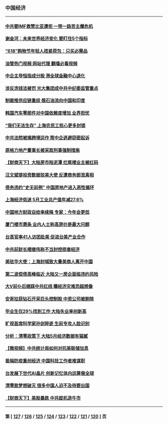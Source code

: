 ### 中国经济
---
#### [中共要IMF救赞比亚遭拒 一带一路苦主爆危机](../../pages/ncid283/n13763407.md?06210045) 
#### [谢金河：未来世界经济变化 要盯住5个指标](../../pages/ncid283/n13763396.md?06210045) 
#### [“618”购物节年轻人捂紧荷包：只买必需品](../../pages/ncid283/n13763064.md?06210045) 
#### [油管热门视频 网站代理 翻墙必看视频](http://209.222.30.114:81/youtube.html?06210045)
#### [中企主导恒指成分股 港全球金融中心退化](../../pages/ncid283/n13763111.md?06210045) 
#### [涉反洗钱法被罚 光大集团成中共中纪委监管重点](../../pages/ncid283/n13762920.md?06210045) 
#### [制裁推供应链重组 俄石油流向中国和印度](../../pages/ncid283/n13762897.md?06210045) 
#### [韩国汽车零部件对中国依赖度增加 业界担忧](../../pages/ncid283/n13762855.md?06210045) 
#### [“我们无法生存” 上海农民工担心更多封锁](../../pages/ncid283/n13762021.md?06210045) 
#### [中共法院被揭跨境运作 帮中企逃避窃密起诉](../../pages/ncid283/n13761140.md?06210045) 
#### [原格力地产董事长被采取刑事强制措施](../../pages/ncid283/n13762065.md?06210045) 
#### [【财商天下】大陆房市陷泥潭 烂尾楼业主被红码](../../pages/ncid283/n13761890.md?06210045) 
#### [汪文斌提投资数据驳美大使 反遭商务部泄真相](../../pages/ncid283/n13761701.md?06210045) 
#### [债务违约“史无前例” 中国房地产进入恶性循环](../../pages/ncid283/n13761873.md?06210045) 
#### [上海经济低迷 5月工业总产值年减27.6%](../../pages/ncid283/n13761704.md?06210045) 
#### [中国地方财政自给率续降 专家：今年会更低](../../pages/ncid283/n13761613.md?06210045) 
#### [厦门楼市萧条 业内人士称高房价是最大问题](../../pages/ncid283/n13761438.md?06210045) 
#### [台高官率41人访团赴美 促进台美产业合作](../../pages/ncid283/n13761432.md?06210045) 
#### [中共前财长楼继伟称不当封控损害经济](../../pages/ncid283/n13761368.md?06210045) 
#### [美驻华大使：上海封城致大量美商人离开中国](../../pages/ncid283/n13761148.md?06210045) 
#### [第二波偿债高峰临近 大陆又一房企面临违约风险](../../pages/ncid283/n13761177.md?06210045) 
#### [大V前仆后继踩中共红线 曝经济灾难恐超想像](../../pages/ncid283/n13761107.md?06210045) 
#### [安哥拉获钻石开采巨头控制股 中资公司被剔除](../../pages/ncid283/n13761101.md?06210045) 
#### [毕业生仅29%找到工作 大陆失业率创新高](../../pages/ncid283/n13761096.md?06210045) 
#### [旷视首席科学家孙剑猝逝 生前专攻人脸识别](../../pages/ncid283/n13760859.md?06210045) 
#### [分析：清零政策下 大陆5月经济数据有猫腻](../../pages/ncid283/n13761057.md?06210045) 
#### [【微视频】中共统计局如何对抗美联储加息](../../pages/ncid283/n13761018.md?06210045) 
#### [极端防疫重创经济 中国科技工作者难谋职](../../pages/ncid283/n13760865.md?06210045) 
#### [台发展下世代AI晶片 创新记忆体内运算傲全球](../../pages/ncid283/n13760899.md?06210045) 
#### [清零致梦想破灭 很多中国人迫不及待要出国](../../pages/ncid283/n13760493.md?06210045) 
#### [【财商天下】美股暴跌 中共趁机造牛市](../../pages/ncid283/n13760341.md?06210045) 

---
#### 第 [ [127](./127.md?06210045) / [126](./126.md?06210045) / [125](./125.md?06210045) / [124](./124.md?06210045) / [123](./123.md?06210045) / [122](./122.md?06210045) / [121](./121.md?06210045) / [120](./120.md?06210045) ] 页
